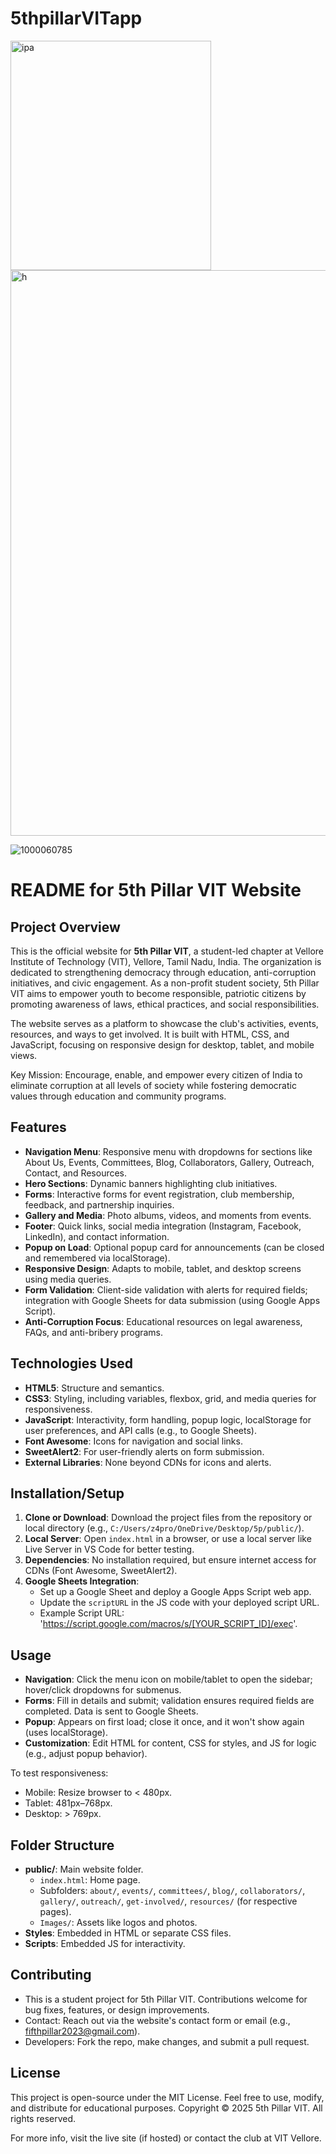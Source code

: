 # 5thpillarVITapp
<img width="321" height="367" alt="ipa " src="https://github.com/user-attachments/assets/4596e6ec-7c33-4b82-95d7-d74a4f474e40" />
<img width="1892" height="905" alt="h" src="https://github.com/user-attachments/assets/c00c8392-e209-4696-a13d-3875b89fa462" />

![1000060785](https://github.com/user-attachments/assets/282ff7f3-cca8-414a-b413-4b337ef84d96)


# README for 5th Pillar VIT Website

## Project Overview
This is the official website for **5th Pillar VIT**, a student-led chapter at Vellore Institute of Technology (VIT), Vellore, Tamil Nadu, India. The organization is dedicated to strengthening democracy through education, anti-corruption initiatives, and civic engagement. As a non-profit student society, 5th Pillar VIT aims to empower youth to become responsible, patriotic citizens by promoting awareness of laws, ethical practices, and social responsibilities.

The website serves as a platform to showcase the club's activities, events, resources, and ways to get involved. It is built with HTML, CSS, and JavaScript, focusing on responsive design for desktop, tablet, and mobile views.

Key Mission: Encourage, enable, and empower every citizen of India to eliminate corruption at all levels of society while fostering democratic values through education and community programs.

## Features
- **Navigation Menu**: Responsive menu with dropdowns for sections like About Us, Events, Committees, Blog, Collaborators, Gallery, Outreach, Contact, and Resources.
- **Hero Sections**: Dynamic banners highlighting club initiatives.
- **Forms**: Interactive forms for event registration, club membership, feedback, and partnership inquiries.
- **Gallery and Media**: Photo albums, videos, and moments from events.
- **Footer**: Quick links, social media integration (Instagram, Facebook, LinkedIn), and contact information.
- **Popup on Load**: Optional popup card for announcements (can be closed and remembered via localStorage).
- **Responsive Design**: Adapts to mobile, tablet, and desktop screens using media queries.
- **Form Validation**: Client-side validation with alerts for required fields; integration with Google Sheets for data submission (using Google Apps Script).
- **Anti-Corruption Focus**: Educational resources on legal awareness, FAQs, and anti-bribery programs.

## Technologies Used

- **HTML5**: Structure and semantics.
- **CSS3**: Styling, including variables, flexbox, grid, and media queries for responsiveness.
- **JavaScript**: Interactivity, form handling, popup logic, localStorage for user preferences, and API calls (e.g., to Google Sheets).
- **Font Awesome**: Icons for navigation and social links.
- **SweetAlert2**: For user-friendly alerts on form submission.
- **External Libraries**: None beyond CDNs for icons and alerts.

## Installation/Setup
1. **Clone or Download**: Download the project files from the repository or local directory (e.g., `C:/Users/z4pro/OneDrive/Desktop/5p/public/`).
2. **Local Server**: Open `index.html` in a browser, or use a local server like Live Server in VS Code for better testing.
3. **Dependencies**: No installation required, but ensure internet access for CDNs (Font Awesome, SweetAlert2).
4. **Google Sheets Integration**:
   - Set up a Google Sheet and deploy a Google Apps Script web app.
   - Update the `scriptURL` in the JS code with your deployed script URL.
   - Example Script URL: 'https://script.google.com/macros/s/[YOUR_SCRIPT_ID]/exec'.

## Usage
- **Navigation**: Click the menu icon on mobile/tablet to open the sidebar; hover/click dropdowns for submenus.
- **Forms**: Fill in details and submit; validation ensures required fields are completed. Data is sent to Google Sheets.
- **Popup**: Appears on first load; close it once, and it won't show again (uses localStorage).
- **Customization**: Edit HTML for content, CSS for styles, and JS for logic (e.g., adjust popup behavior).

To test responsiveness:
- Mobile: Resize browser to < 480px.
- Tablet: 481px–768px.
- Desktop: > 769px.

## Folder Structure
- **public/**: Main website folder.
  - `index.html`: Home page.
  - Subfolders: `about/`, `events/`, `committees/`, `blog/`, `collaborators/`, `gallery/`, `outreach/`, `get-involved/`, `resources/` (for respective pages).
  - `Images/`: Assets like logos and photos.
- **Styles**: Embedded in HTML or separate CSS files.
- **Scripts**: Embedded JS for interactivity.

## Contributing
- This is a student project for 5th Pillar VIT. Contributions welcome for bug fixes, features, or design improvements.
- Contact: Reach out via the website's contact form or email (e.g., fifthpillar2023@gmail.com).
- Developers: Fork the repo, make changes, and submit a pull request.

## License
This project is open-source under the MIT License. Feel free to use, modify, and distribute for educational purposes. Copyright © 2025 5th Pillar VIT. All rights reserved.

For more info, visit the live site (if hosted) or contact the club at VIT Vellore.

